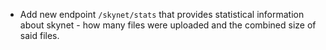 - Add new endpoint `/skynet/stats` that provides statistical information about
  skynet - how many files were uploaded and the combined size of said files.
